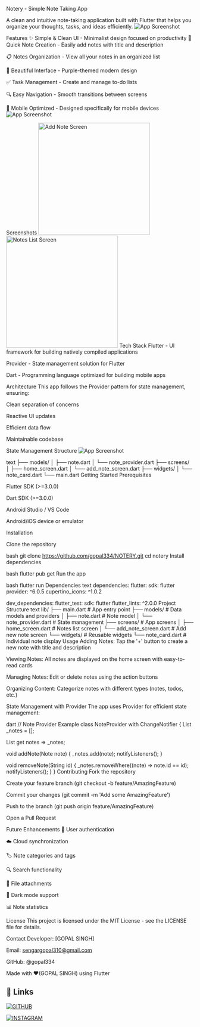 Notery - Simple Note Taking App

A clean and intuitive note-taking application built with Flutter that helps you organize your thoughts, tasks, and ideas efficiently.
![App Screenshot](https://blogger.googleusercontent.com/img/a/AVvXsEiw1pS7tfP_lHdifCOwtY3aR_-ZbSQlnHZVYeR2sXOlgJ7Zn-lMKtWjaBaReAbEQ2MIiJI-SfJewEj6RJY91AgxKbIzF0gflgsuCJIjgQ2FHzxObyv-gfqeGD7ZP6FiNAQNQKOx3WARpUdw395uTJsUH5kdXJ_or2ZAB1bwAR9EqjlrPExMKahEBKWsOdtR)

Features
✨ Simple & Clean UI - Minimalist design focused on productivity
📝 Quick Note Creation - Easily add notes with title and description

📋 Notes Organization - View all your notes in an organized list

🎨 Beautiful Interface - Purple-themed modern design

✅ Task Management - Create and manage to-do lists

🔍 Easy Navigation - Smooth transitions between screens

📱 Mobile Optimized - Designed specifically for mobile devices
![App Screenshot](https://blogger.googleusercontent.com/img/a/AVvXsEgylaEIrr8Yxk2iHCXV-wfT-Lb5mKt616Tqj-OuxsQqTyChZwHnwwBO4Ci96XRJ9O17zK2tLt_TVzaKXisaiFssuXR7e46lC1oFDZ4vWirWIe3rLbISRILdSLdPtCacNovPhCqh3zAtcMI5dO_7JAPY6SVZuHos1jW2uFzMrxOJWjv4-sojTBy7V6hPAwsZ)

Screenshots
<img src="screenshots/add_note.jpg" alt="Add Note Screen" width="300"/> <img src="screenshots/notes_list.jpg" alt="Notes List Screen" width="300"/>
Tech Stack
Flutter - UI framework for building natively compiled applications

Provider - State management solution for Flutter

Dart - Programming language optimized for building mobile apps

Architecture
This app follows the Provider pattern for state management, ensuring:

Clean separation of concerns

Reactive UI updates

Efficient data flow

Maintainable codebase

State Management Structure
![App Screenshot](https://blogger.googleusercontent.com/img/a/AVvXsEhmhR2-7c9L4DvoAWkoAkJatbOBIqWmv-F0QahxvciIJozen3BgtsqlVC4nxOAW-iZ2DK8MsPhyIyypeLJwTiAvMkVe1sRzI_DsgKfKjoJjF3KQEruOhVIwQxznhlgCxqmmGaGov-zztdFKrvUcawrovO7emhjiJjDi7PVegnE_VlzpWN12_sqRv_xX1MBr)

text
├── models/
│   ├── note.dart
│   └── note_provider.dart
├── screens/
│   ├── home_screen.dart
│   └── add_note_screen.dart
├── widgets/
│   └── note_card.dart
└── main.dart
Getting Started
Prerequisites

Flutter SDK (>=3.0.0)

Dart SDK (>=3.0.0)

Android Studio / VS Code

Android/iOS device or emulator

Installation

Clone the repository

bash
git clone https://github.com/gopal334/NOTERY.git
cd notery
Install dependencies

bash
flutter pub get
Run the app

bash
flutter run
Dependencies
text
dependencies:
  flutter:
    sdk: flutter
  provider: ^6.0.5
  cupertino_icons: ^1.0.2

dev_dependencies:
  flutter_test:
    sdk: flutter
  flutter_lints: ^2.0.0
Project Structure
text
lib/
├── main.dart              # App entry point
├── models/                # Data models and providers
│   ├── note.dart         # Note model
│   └── note_provider.dart # State management
├── screens/              # App screens
│   ├── home_screen.dart  # Notes list screen
│   └── add_note_screen.dart # Add new note screen
└── widgets/              # Reusable widgets
    └── note_card.dart    # Individual note display
Usage
Adding Notes: Tap the '+' button to create a new note with title and description

Viewing Notes: All notes are displayed on the home screen with easy-to-read cards

Managing Notes: Edit or delete notes using the action buttons

Organizing Content: Categorize notes with different types (notes, todos, etc.)

State Management with Provider
The app uses Provider for efficient state management:

dart
// Note Provider Example
class NoteProvider with ChangeNotifier {
  List<Note> _notes = [];
  
  List<Note> get notes => _notes;
  
  void addNote(Note note) {
    _notes.add(note);
    notifyListeners();
  }
  
  void removeNote(String id) {
    _notes.removeWhere((note) => note.id == id);
    notifyListeners();
  }
}
Contributing
Fork the repository

Create your feature branch (git checkout -b feature/AmazingFeature)

Commit your changes (git commit -m 'Add some AmazingFeature')

Push to the branch (git push origin feature/AmazingFeature)

Open a Pull Request

Future Enhancements
🔐 User authentication

☁️ Cloud synchronization

🏷️ Note categories and tags

🔍 Search functionality

📎 File attachments

🌙 Dark mode support

📊 Note statistics

License
This project is licensed under the MIT License - see the LICENSE file for details.

Contact
Developer: [GOPAL SINGH]

Email: sengargopal310@gmail.com

GitHub: @gopal334

Made with ❤️(GOPAL SINGH) using Flutter
## 🔗 Links


[![GITHUB](https://img.shields.io/badge/github-181717?style=for-the-badge&logo=github&logoColor=white)](https://github.com/gopal334)

[![INSTAGRAM](https://img.shields.io/badge/instagram-E4405F?style=for-the-badge&logo=instagram&logoColor=white)](https://www.instagram.com/gopalsengarr/)

